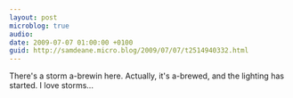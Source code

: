 ```yaml
---
layout: post
microblog: true
audio: 
date: 2009-07-07 01:00:00 +0100
guid: http://samdeane.micro.blog/2009/07/07/t2514940332.html
---
```

There's a storm a-brewin here. Actually, it's a-brewed, and the lighting has started. I love storms...
